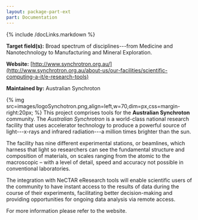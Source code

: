 ```yaml
---
layout: package-part-ext
part: Documentation
---
```

{% include /docLinks.markdown %}

**Target field(s):** Broad spectrum of disciplines---from Medicine and Nanotechnology to Manufacturing and Mineral Exploration. 

**Website:** [http://www.synchrotron.org.au/](http://www.synchrotron.org.au/about-us/our-facilities/scientific-computing-a-it/e-research-tools)

**Maintained by:** Australian Synchroton

{% img src=images/logoSynchotron.png,align=left,w=70,dim=px,css=margin-right:20px; %}
This project comprises tools for the **Australian Synchroton** community.
The *Australian Synchrotron* is a world-class national research facility that uses accelerator technology to produce a powerful source of light---x-rays and infrared radiation---a million times brighter than the sun.

The facility has nine different experimental stations, or beamlines, which harness that light so researchers can see the fundamental structure and composition of materials, on scales ranging from the atomic to the macroscopic – with a level of detail, speed and accuracy not possible in conventional laboratories.

The integration with NeCTAR eResearch tools will enable scientific users of the community to have instant access to the results of data during the course of their experiments, facilitating better decision-making and providing opportunities for ongoing data analysis via remote access.

For more information please refer to the website.
